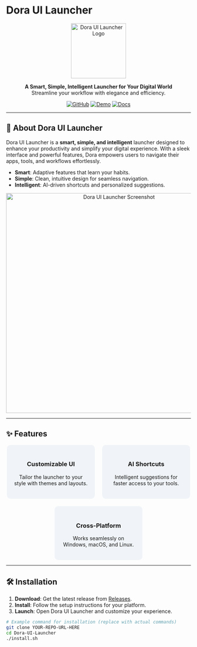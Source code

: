# Dora UI Launcher

<p align="center">
  <img src="YOUR-LOGO-URL-HERE" alt="Dora UI Launcher Logo" width="150"/>
</p>

<p align="center">
  <b>A Smart, Simple, Intelligent Launcher for Your Digital World</b><br>
  Streamline your workflow with elegance and efficiency.
</p>

<p align="center">
  <a href="YOUR-GITHUB-REPO-URL-HERE"><img src="https://img.shields.io/badge/GitHub-Repository-blue?logo=github" alt="GitHub"></a>
  <a href="YOUR-DEMO-URL-HERE"><img src="https://img.shields.io/badge/Demo-Live-green" alt="Demo"></a>
  <a href="YOUR-DOCS-URL-HERE"><img src="https://img.shields.io/badge/Docs-Read%20More-orange" alt="Docs"></a>
</p>

---

## 🚀 About Dora UI Launcher

Dora UI Launcher is a **smart, simple, and intelligent** launcher designed to enhance your productivity and simplify your digital experience. With a sleek interface and powerful features, Dora empowers users to navigate their apps, tools, and workflows effortlessly.

- **Smart**: Adaptive features that learn your habits.
- **Simple**: Clean, intuitive design for seamless navigation.
- **Intelligent**: AI-driven shortcuts and personalized suggestions.

<p align="center">
  <img src="YOUR-SCREENSHOT-URL-HERE" alt="Dora UI Launcher Screenshot" width="600"/>
</p>

---

## ✨ Features

<div style="display: flex; flex-wrap: wrap; gap: 20px; justify-content: center;">
  <div style="background: #f0f4f8; padding: 20px; border-radius: 10px; width: 200px; text-align: center; transition: transform 0.3s;">
    <h3>Customizable UI</h3>
    <p>Tailor the launcher to your style with themes and layouts.</p>
  </div>
  <div style="background: #f0f4f8; padding: 20px; border-radius: 10px; width: 200px; text-align: center; transition: transform 0.3s;">
    <h3>AI Shortcuts</h3>
    <p>Intelligent suggestions for faster access to your tools.</p>
  </div>
  <div style="background: #f0f4f8; padding: 20px; border-radius: 10px; width: 200px; text-align: center; transition: transform 0.3s;">
    <h3>Cross-Platform</h3>
    <p>Works seamlessly on Windows, macOS, and Linux.</p>
  </div>
</div>

<style>
div:hover {
  transform: scale(1.05);
}
</style>

---

## 🛠️ Installation

1. **Download**: Get the latest release from [Releases](YOUR-RELEASES-URL-HERE).
2. **Install**: Follow the setup instructions for your platform.
3. **Launch**: Open Dora UI Launcher and customize your experience.

```bash
# Example command for installation (replace with actual commands)
git clone YOUR-REPO-URL-HERE
cd Dora-UI-Launcher
./install.sh
